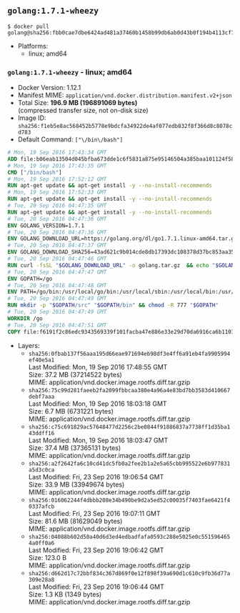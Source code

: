 ## `golang:1.7.1-wheezy`

```console
$ docker pull golang@sha256:fbb0cae7dbe6424ad481a37460b1458b99db6ab0d43b0f194b4113cf78c0b94b
```

-	Platforms:
	-	linux; amd64

### `golang:1.7.1-wheezy` - linux; amd64

-	Docker Version: 1.12.1
-	Manifest MIME: `application/vnd.docker.distribution.manifest.v2+json`
-	Total Size: **196.9 MB (196891069 bytes)**  
	(compressed transfer size, not on-disk size)
-	Image ID: `sha256:f1eb5e8ac568452b5778e9bdcfa34922de4af077edb832f8f366d8c8078cd783`
-	Default Command: `["\/bin\/bash"]`

```dockerfile
# Mon, 19 Sep 2016 17:43:34 GMT
ADD file:b06eab13504d045bfba673dde1c6f5831a875e95146504a385baa101124f58f5 in / 
# Mon, 19 Sep 2016 17:43:35 GMT
CMD ["/bin/bash"]
# Mon, 19 Sep 2016 17:52:12 GMT
RUN apt-get update && apt-get install -y --no-install-recommends 		ca-certificates 		curl 		wget 	&& rm -rf /var/lib/apt/lists/*
# Mon, 19 Sep 2016 17:52:33 GMT
RUN apt-get update && apt-get install -y --no-install-recommends 		bzr 		git 		mercurial 		openssh-client 		subversion 				procps 	&& rm -rf /var/lib/apt/lists/*
# Tue, 20 Sep 2016 04:47:35 GMT
RUN apt-get update && apt-get install -y --no-install-recommends 		g++ 		gcc 		libc6-dev 		make 	&& rm -rf /var/lib/apt/lists/*
# Tue, 20 Sep 2016 04:47:36 GMT
ENV GOLANG_VERSION=1.7.1
# Tue, 20 Sep 2016 04:47:36 GMT
ENV GOLANG_DOWNLOAD_URL=https://golang.org/dl/go1.7.1.linux-amd64.tar.gz
# Tue, 20 Sep 2016 04:47:37 GMT
ENV GOLANG_DOWNLOAD_SHA256=43ad621c9b014cde8db17393dc108378d37bc853aa351a6c74bf6432c1bbd182
# Tue, 20 Sep 2016 04:47:46 GMT
RUN curl -fsSL "$GOLANG_DOWNLOAD_URL" -o golang.tar.gz 	&& echo "$GOLANG_DOWNLOAD_SHA256  golang.tar.gz" | sha256sum -c - 	&& tar -C /usr/local -xzf golang.tar.gz 	&& rm golang.tar.gz
# Tue, 20 Sep 2016 04:47:47 GMT
ENV GOPATH=/go
# Tue, 20 Sep 2016 04:47:48 GMT
ENV PATH=/go/bin:/usr/local/go/bin:/usr/local/sbin:/usr/local/bin:/usr/sbin:/usr/bin:/sbin:/bin
# Tue, 20 Sep 2016 04:47:49 GMT
RUN mkdir -p "$GOPATH/src" "$GOPATH/bin" && chmod -R 777 "$GOPATH"
# Tue, 20 Sep 2016 04:47:49 GMT
WORKDIR /go
# Tue, 20 Sep 2016 04:47:51 GMT
COPY file:f6191f2c86edc9343569339f101facba47e886e33e29d70da6916ca6b1101a53 in /usr/local/bin/ 
```

-	Layers:
	-	`sha256:0fbab137f56aaa195d66eae971694eb98df3e4ff6a91eb4fa9905994ef40e5a1`  
		Last Modified: Mon, 19 Sep 2016 17:48:55 GMT  
		Size: 37.2 MB (37214522 bytes)  
		MIME: application/vnd.docker.image.rootfs.diff.tar.gzip
	-	`sha256:75c99d281faeeb2fa2099fbbcaa380e4a96a4e83bd7bb3583d410667debf7aaa`  
		Last Modified: Mon, 19 Sep 2016 18:03:18 GMT  
		Size: 6.7 MB (6731221 bytes)  
		MIME: application/vnd.docker.image.rootfs.diff.tar.gzip
	-	`sha256:c75c691829ac57648477d2256c2be0844f91886837a7738ff1d35ba143ddff16`  
		Last Modified: Mon, 19 Sep 2016 18:03:47 GMT  
		Size: 37.4 MB (37365131 bytes)  
		MIME: application/vnd.docker.image.rootfs.diff.tar.gzip
	-	`sha256:a2f2642fa6c10cd41dc5fb0a2fee2b1a2e5a65cbb995522e6b977831a5d3c0ca`  
		Last Modified: Fri, 23 Sep 2016 19:06:54 GMT  
		Size: 33.9 MB (33949674 bytes)  
		MIME: application/vnd.docker.image.rootfs.diff.tar.gzip
	-	`sha256:016062244f4dbbb208e34b490be9d2a5ed52c00035f7403fae6421f40337afcb`  
		Last Modified: Fri, 23 Sep 2016 19:07:11 GMT  
		Size: 81.6 MB (81629049 bytes)  
		MIME: application/vnd.docker.image.rootfs.diff.tar.gzip
	-	`sha256:04088b602d50a40d6d3ed4edbadfafa0593c288e5025e0c5515964654a0ff0a6`  
		Last Modified: Fri, 23 Sep 2016 19:06:42 GMT  
		Size: 123.0 B  
		MIME: application/vnd.docker.image.rootfs.diff.tar.gzip
	-	`sha256:d662d17c72bbf834c367d869f0e12f898f39a690d1c610c9fb36d77a309e28a8`  
		Last Modified: Fri, 23 Sep 2016 19:06:44 GMT  
		Size: 1.3 KB (1349 bytes)  
		MIME: application/vnd.docker.image.rootfs.diff.tar.gzip
